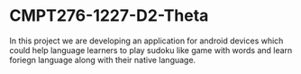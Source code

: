 # CMPT276-1227-D2-Theta

In this project we are developing an application for android devices which could help language learners to play sudoku like game with words and learn foriegn language along with their native language.
